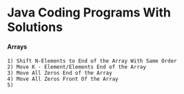 # Java Coding Programs With Solutions

#### Arrays

```console
1) Shift N-Elements to End of the Array With Same Order
2) Move K - Element/Elements End of the Array
3) Move All Zeros End of the Array
4) Move All Zeros Front Of the Array
5) 
```










